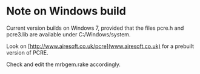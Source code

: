 Note on Windows build
=====================

Current version builds on Windows 7, provided that the files pcre.h and pcre3.lib are available under C:/Windows/system.

Look on [http://www.airesoft.co.uk/pcre](www.airesoft.co.uk) for a prebuilt version of PCRE.

Check and edit the mrbgem.rake accordingly.
